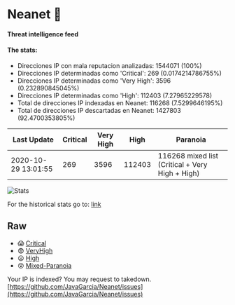 # Neanet :hocho:
#### Threat intelligence feed
#### The stats:

- Direcciones IP con mala reputacion analizadas: 1544071 (100%)
- Direcciones IP determinadas como 'Critical':  269 (0.0174214786755%)
- Direcciones IP determinadas como 'Very High':  3596 (0.232890845045%)
- Direcciones IP determinadas como 'High':  112403 (7.27965229578)
- Total de direcciones IP indexadas en Neanet:  116268 (7.5299646195%)
- Total de direcciones IP descartadas en Neanet:  1427803 (92.4700353805%)

| Last Update | Critical | Very High | High | Paranoia |
| --- | --- | --- | --- | --- |
| 2020-10-29 13:01:55 | 269 | 3596 | 112403 | 116268 mixed list (Critical + Very High + High)|

![Stats](https://docs.google.com/spreadsheets/d/e/2PACX-1vSnaNMIXVabIpDJjufMlzH7poXnshF3mgd8Is1g9ytUEzVsP5my4Trn8f-xkoLLQ38xpL3HtmUexLo6/pubchart?oid=501124687&format=image)

For the historical stats go to: [link](/stats.csv)
## Raw
- :scream: [Critical](https://raw.githubusercontent.com/JavaGarcia/Neanet/master/blacklists/neanet_critical.txt)
- :fearful: [VeryHigh](https://raw.githubusercontent.com/JavaGarcia/Neanet/master/blacklists/neanet_veryHigh.txtt)
- :frowning: [High](https://raw.githubusercontent.com/JavaGarcia/Neanet/master/blacklists/neanet_high.txt)
- :dizzy_face: [Mixed-Paranoia](https://raw.githubusercontent.com/JavaGarcia/Neanet/master/blacklists/neanet_all.txt)


Your IP is indexed? You may request to takedown. [https://github.com/JavaGarcia/Neanet/issues](https://github.com/JavaGarcia/Neanet/issues)


























































































































































































































































































































































































































































































































































































































































































































































































































































































































































































































































































































































































































































































































































































































































































































































































































































































































































































































